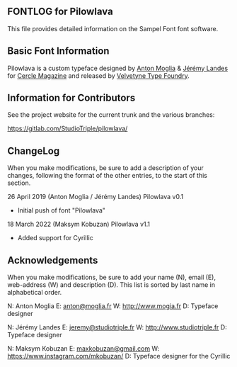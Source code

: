 FONTLOG for Pilowlava
-------------------

This file provides detailed information on the Sampel Font font software.


Basic Font Information
--------------------------

Pilowlava is a custom typeface designed by [Anton Moglia](http://moglia.fr) & [Jérémy Landes](http://studiotriple.fr/) for [Cercle Magazine](http://cerclemagazine.com/) and released by [Velvetyne Type Foundry](http://velvetyne.fr/fonts/pilowlava/).


Information for Contributors
------------------------------

See the project website for the current trunk and the various branches:

https://gitlab.com/StudioTriple/pilowlava/


ChangeLog
----------

When you make modifications, be sure to add a description of your changes,
following the format of the other entries, to the start of this section.

26 April 2019 (Anton Moglia / Jérémy Landes) Pilowlava v0.1
- Initial push of font "Pilowlava"

18 March 2022 (Maksym Kobuzan) Pilowlava v1.1
- Added support for Cyrillic


Acknowledgements
-------------------------

When you make modifications, be sure to add your name (N), email (E),
web-address (W) and description (D). This list is sorted by last name in
alphabetical order.

N: Anton Moglia
E: anton@moglia.fr
W: http://www.mogia.fr
D: Typeface designer

N: Jérémy Landes
E: jeremy@studiotriple.fr
W: http://www.studiotriple.fr
D: Typeface designer

N: Maksym Kobuzan
E: maxkobuzan@gmail.com
W: https://www.instagram.com/mkobuzan/
D: Typeface designer for the Cyrillic
